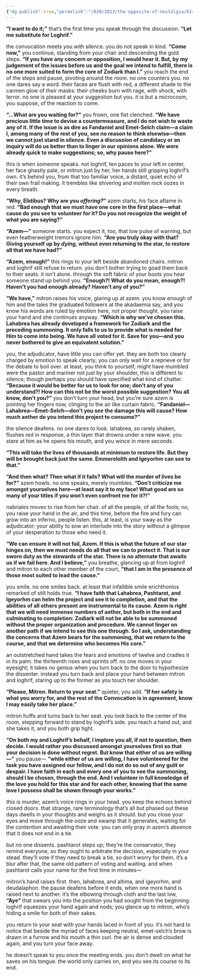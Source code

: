 ```yaml
---
{"dg-publish":true,"permalink":"/020/2023/the-opposite-of-nostalgia/014/","title":"014. the penultimate records of the convocation of fourteen.","noteIcon":"1","created":"2024-10-19T20:27:19.220-07:00","updated":"2024-09-26T15:43:38.666-07:00"}
---
```


**“I want to do it;”** that’s the first time you speak through the discussion. **“Let me substitute for Loghrif.”**

the convocation meets you with silence. you do not speak in kind. **“Come now,”** you continue, standing from your chair and descending the gold steps. **“If you have any concern or opposition, I would hear it. But, by my judgement of the issues before us and the goal we intend to fulfill, there is no one more suited to form the core of Zodiark than I.”** you reach the end of the steps and pause, pivoting around the room. no one counters you. no one dares say a word. their faces are flush with red, a different shade to the carmen glow of their masks: their cheeks burn with rage, with shock, with terror. no one is pleased at your suggestion but you. it is but a microcosm, you suppose, of the reaction to come.

**“…What are you waiting for?”** you frown, one fist clenched. **“We have precious little time to devise a countermeasure, and I do not wish to waste any of it. If the issue is as dire as Fandaniel and Emet-Selch claim—a claim I, among many of the rest of you, see no reason to think elsewise—then we cannot just stand in silence. Even a discussion of candidacy or an inquiry will do us better than to linger in our opinions alone. We were already quick to make suggestions; so, why pause here?”**

this is when someone speaks. not loghrif, ten paces to your left in center, her face ghastly pale, or mitron just by her, her hands still gripping loghrif’s own. it’s behind you, from that too familiar voice, a distant, quiet echo of their own frail making. it trembles like shivering and molten rock oozes in every breath.

**“Why, Elidibus? Why are you *offering?*”** azem starts, his face aflame in red. **“Bad enough that we must have one core in the first place—what cause do you see to volunteer for it? Do you not recognize the weight of what you are saying?”**

**“Azem—”** someone starts. you expect it, too, that low pulse of warning, but even featherweight tremors ignore him. **“Are you truly okay with that? Giving yourself up by *dying,* without even returning to the star, to restore all that we have had?”**

**“Azem, enough!”** this rings to your left beside abandoned chairs. mitron and loghrif still refuse to return. you don’t bother trying to goad them back to their seats. it isn’t alone. through the soft fabric of your boots you hear someone stand up behind you. **“Enough?! What do you mean, enough?! Haven’t you had enough already? Haven’t any of you?”**

**“We have,”** mitron raises his voice, glaring up at azem. you know enough of him and the tales the graduated followers at the akadaemia say, and you know his words are ruled by emotion here, not proper thought. you raise your hand and she continues anyway. **“Which is why we’ve chosen this. Lahabrea has already developed a framework for Zodiark and the preceding summoning. It only falls to us to provide what is needed for Him to come into being. We have all voted for it. Save for you—and you never bothered to give an equivalent solution.”**

you, the adjudicator, have little you can offer yet. they are both too clearly charged by emotion to speak clearly; you can only wait for a reprieve or for the debate to boil over. at least, you think to yourself, might have mumbled were the pastor and mariner not just by your shoulder, this is different to silence; though perhaps you should have specified what kind of chatter. **“Because it would be better for us to look for one; don’t any of you understand?! How can this not be the worst possible suggestion? You all know, don’t you?”** you don’t turn your head, but you’re sure azem is pointing her fingers now, clinging to the air like curtain fabric. **“Fandaniel—Lahabrea—Emet-Selch—don’t you *see* the damage this will cause? How much aether do you intend this project to consume?”**

the silence deafens. no one dares to look. lahabrea, so rarely shaken, flushes red in response, a thin layer that drowns under a new wave. you stare at him as he opens his mouth, and you wince in mere seconds.

**“This will take the lives of thousands at minimum to restore life. But they will be brought back just the same. Emmerololth and Igeyorhm can see to that.”**

**“And then what? Then what if it fails? What will the murder of lives be for?”** azem howls. no one speaks, merely mumbles. **“Don’t criticize me amongst yourselves here—at least say it to my face! What good are so many of your titles if you won’t even confront me for it?!”**

nabriales moves to rise from her chair. of all the people, of all the fools; no, you raise your hand in the air, and this time, before the fire and fury can grow into an inferno, people listen. this, at least, is your sway as the adjudicator: your ability to sow an interlude into the story without a glimpse of your desperation to those who need it.

**“We can ensure it will not fail, Azem. If this is what the future of our star hinges on, then we must needs do all that we can to protect it. That is our sworn duty as the stewards of the star. There is no alternate that awaits us if we fail here. And I believe,”** you breathe, glancing up at from loghrif and mitron to each other member of the court, **“that I am in the presence of those most suited to lead the cause.”**

you smile. no one smiles back. at least that infallible smile erichthonios remarked of still holds true. **“I have faith that Lahabrea, Pashtarot, and Igeyorhm can helm the project and see it to completion, and that the abilities of all others present are instrumental to its cause. Azem is right that we will need immense numbers of aether, but both in the end and culminating to completion: Zodiark will not be able to be summoned without the proper organization and procedure. We cannot linger on another path if we intend to see this one through. So I ask, understanding the concerns that Azem bears for the summoning, that we return to the course, and that we determine who becomes His core.”**

an outstretched hand takes the fears and emotions of twelve and cradles it in its palm. the thirteenth rises and sprints off. no one moves in your eyesight; it takes no genius when you turn back to the door to hypothesize the dissenter. instead you turn back and place your hand between mitron and loghrif, staring up to the former as you touch her shoulder.

**“Please, Mitron. Return to your seat.”** quieter, you add. **“If her safety is what you worry for, and the rest of the Convocation is in agreement, know I may easily take her place.”**

mitron huffs and turns back to her seat. you look back to the center of the room, stepping forward to stand by loghrif’s side. you reach a hand out, and she takes it, and you both grip tight.

**“On both my and Loghrif’s behalf, I implore you all, if not to question, then decide. I would rather you discussed amongst yourselves first so that your decision is done without regret. But know that either of us are willing—”** you pause— **“while either of us are willing, I have volunteered for the task you have assigned our fellow, and I do not do so out of any guilt or despair. I have faith in each and every one of you to see the summoning, should I be chosen, through the end. And I volunteer in full knowledge of the love you hold for this star and for each other, knowing that the same love I possess shall be shown through your works.”**

*this is murder,* azem’s voice rings in your head. you keep the echoes behind closed doors. that strange, rare terminology that’s all but phased out these days dwells in your thoughts and weighs as it should. but you close your eyes and move through the ooze and swamp that it generates, waiting for the contention and awaiting their vote. you can only pray in azem’s absence that it does not end in a tie.

but no one dissents. pashtarot steps up; they’re the conservator, they remind everyone, so they ought to arbitrate the decision, especially in your stead. they’ll vote if they need to break a tie, so don’t worry for them. it’s a blur after that, the same old pattern of voting and waiting. and when pashtarot calls your name for the first time in minutes—

mitron’s hand raises first. then, lahabrea, and altima, and igeyorhm, and deudalaphon. the pause deafens before it ends, when one more hand is raised next to another. it’s the elbowing through cloth and the last low, **“Aye”** that swears you into the position you had sought from the beginning. loghrif squeezes your hand again and nods; you glance up to mitron, who’s hiding a smile for both of their sakes.

you return to your seat with your hands laced in front of you. it’s not hard to notice that beside the myriad of faces keeping neutral, emet-selch’s brow is drawn in a furrow and his mouth a thin curl. the air is dense and clouded again, and you turn your face away.

he doesn’t speak to you once the meeting ends. you don’t dwell on what he saves on his tongue. the world only carries on, and you see its course to its end.